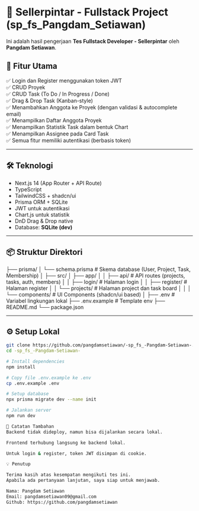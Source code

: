 # 🧠 Sellerpintar - Fullstack Project (sp_fs_Pangdam_Setiawan)

Ini adalah hasil pengerjaan **Tes Fullstack Developer - Sellerpintar** oleh **Pangdam Setiawan**.

## 🚀 Fitur Utama

✅ Login dan Register menggunakan token JWT  
✅ CRUD Proyek  
✅ CRUD Task (To Do / In Progress / Done)  
✅ Drag & Drop Task (Kanban-style)  
✅ Menambahkan Anggota ke Proyek (dengan validasi & autocomplete email)  
✅ Menampilkan Daftar Anggota Proyek  
✅ Menampilkan Statistik Task dalam bentuk Chart  
✅ Menampilkan Assignee pada Card Task  
✅ Semua fitur memiliki autentikasi (berbasis token)

---

## 🛠️ Teknologi

- Next.js 14 (App Router + API Route)
- TypeScript
- TailwindCSS + shadcn/ui
- Prisma ORM + SQLite
- JWT untuk autentikasi
- Chart.js untuk statistik
- DnD Drag & Drop native
- Database: **SQLite (dev)** 

---

## 📦 Struktur Direktori

├── prisma/
│ └── schema.prisma # Skema database (User, Project, Task, Membership)
│
├── src/
│ ├── app/
│ │ ├── api/ # API routes (projects, tasks, auth, members)
│ │ ├── login/ # Halaman login
│ │ ├── register/ # Halaman register
│ │ └── projects/ # Halaman project dan task board
│ │
│ └── components/ # UI Components (shadcn/ui based)
│
├── .env # Variabel lingkungan lokal
├── .env.example # Template env
├── README.md
└── package.json


---

## ⚙️ Setup Lokal

```bash
git clone https://github.com/pangdamsetiawan/-sp_fs_-Pangdam-Setiawan-.git
cd -sp_fs_-Pangdam-Setiawan-

# Install dependencies
npm install

# Copy file .env.example ke .env
cp .env.example .env

# Setup database
npx prisma migrate dev --name init

# Jalankan server
npm run dev

🧪 Catatan Tambahan
Backend tidak dideploy, namun bisa dijalankan secara lokal.

Frontend terhubung langsung ke backend lokal.

Untuk login & register, token JWT disimpan di cookie.

💡 Penutup

Terima kasih atas kesempatan mengikuti tes ini.
Apabila ada pertanyaan lanjutan, saya siap untuk menjawab.

Nama: Pangdam Setiawan
Email: pangdamsetiawan09@gmail.com
Github: https://github.com/pangdamsetiawan
